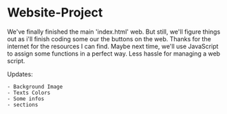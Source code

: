 # Website-Project

We've finally finished the main 'index.html' web. But still, we'll figure things out as i'll finish coding some our the buttons on the web. Thanks for the internet for the resources I can find. Maybe next time, we'll use JavaScript to assign some functions in a perfect way. Less hassle for managing a web script.

Updates:

```
- Background Image
- Texts Colors
- Some infos
- sections
```

